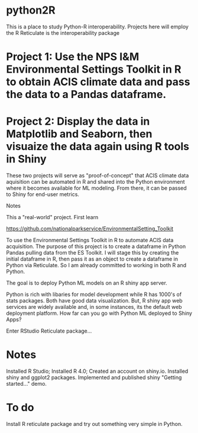 # python2R
This is a place to study Python-R interoperability. Projects here will employ the R Reticulate is the interoperability package

# Project 1:  Use the NPS I&M Environmental Settings Toolkit in R to obtain ACIS climate data and pass the data to a Pandas dataframe.

# Project 2: Display the data in Matplotlib and Seaborn, then visuaize the data again using R tools in Shiny

These two projects will serve as "proof-of-concept" that ACIS climate data aquisition can be automated in R and shared into the Python environment where it becomes available for ML modeling. From there, it can be passed to Shiny for end-user metrics.


Notes

This a "real-world" project. First learn

https://github.com/nationalparkservice/EnvironmentalSetting_Toolkit

To use the Environmental Settings Toolkit in R to automate ACIS data acquisition.  The purpose of this project is to create a dataframe in Python Pandas pulling data from the ES Toolkit. I will stage this by creating the initial dataframe in R, then pass it as an object to create a dataframe in Python via Reticulate.    So I am already committed to working in both R and Python.


The goal is to deploy Python ML models on an R shiny app server. 

Python is rich with libaries for model development while R has 1000's of stats packages. Both have good data visualization. 
But, R shiny app web services are widely available and, in some instances, its the default web deployment platform.
How far can you go with Python ML deployed to Shiny Apps?

Enter RStudio Reticulate package...


# Notes

Installed R Studio; Installed R 4.0; Created an account on shiny.io. Installed shiny and ggplot2 packages. Implemented and published 
shiny "Getting started..." demo.

# To do

Install R reticulate package and try out something very simple in Python.


